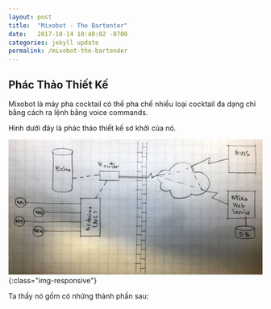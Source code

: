 ```yaml
---
layout: post
title:  "Mixobot - The Bartenter"
date:   2017-10-14 10:40:02 -0700
categories: jekyll update
permalink: /mixobot-the-bartender
---
```

## Phác Thảo Thiết Kế
Mixobot là máy pha cocktail có thể pha chế nhiều loại cocktail đa dạng chỉ bằng cách ra lệnh bằng voice commands.

Hình dưới đây là phác thảo thiết kế sơ khởi của nó.

![conceptual-design](/assets/images/Mixo_Conceptual_Design_Web.jpg){:class="img-responsive"}

Ta thấy nó gồm có những thành phần sau:
